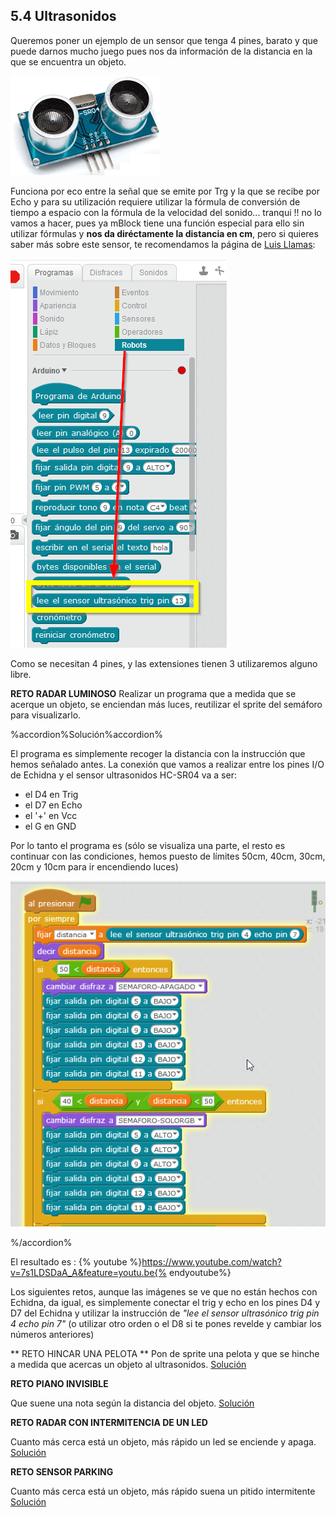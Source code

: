 ## 5.4 Ultrasonidos

Queremos poner un ejemplo de un sensor que tenga 4 pines, barato y que puede darnos mucho juego pues nos da información de la distancia en la que se encuentra un objeto.

![](/assets/ultrasonidos.png)

Funciona por eco entre la señal que se emite por Trg y la que se recibe por Echo y para su utilización requiere utilizar la fórmula de conversión de tiempo a espacio con la fórmula de la velocidad del sonido... tranqui !! no lo vamos a hacer, pues ya mBlock tiene una función especial para ello sin utilizar fórmulas y **nos da diréctamente la distancia en cm**, pero si quieres saber más sobre este sensor, te recomendamos la página de [Luis Llamas](https://www.luisllamas.es/medir-distancia-con-arduino-y-sensor-de-ultrasonidos-hc-sr04/):

![](/assets/ultrasonidosmblock.png)

Como se necesitan 4 pines, y las extensiones tienen 3 utilizaremos alguno libre.

**RETO RADAR LUMINOSO**
Realizar un programa que a medida que se acerque un objeto, se enciendan más luces, reutilizar el sprite del semáforo para visualizarlo.

%accordion%Solución%accordion%

El programa es simplemente recoger la distancia con la instrucción que hemos señalado antes.
La conexión que vamos a realizar entre los pines I/O de Echidna y el sensor ultrasonidos HC-SR04 va a ser:

* el D4 en Trig
* el D7 en Echo
* el '+' en Vcc
* el G en GND

Por lo tanto el programa es (sólo se visualiza una parte, el resto es continuar con las condiciones, hemos puesto de límites 50cm, 40cm, 30cm, 20cm y 10cm para ir encendiendo luces)

![](/assets/radarluminoso.png)

%/accordion%

El resultado es :
{% youtube %}https://www.youtube.com/watch?v=7s1LDSDaA_A&feature=youtu.be{% endyoutube%}

Los siguientes retos, aunque las imágenes se ve que no están hechos con Echidna, da igual, es simplemente conectar el trig y echo en los pines D4 y D7 del Echidna y utilizar la instrucción de _"lee el sensor ultrasónico trig pin 4 echo pin 7"_ (o utilizar otro orden o el D8 si te pones revelde y cambiar los números anteriores)

** RETO HINCAR UNA PELOTA **
Pon de sprite una pelota y que se hinche a medida que acercas un objeto al ultrasonidos.
[Solución](https://catedu.gitbooks.io/ensena-pensamiento-computacional-con-arduino/content/ultrasonidos.html)

**RETO PIANO INVISIBLE**

Que suene una nota según la distancia del objeto.
[Solución](https://catedu.gitbooks.io/ensena-pensamiento-computacional-con-arduino/content/piano_invisible_con_ultrasonidos.html)

**RETO RADAR CON INTERMITENCIA DE UN LED**

Cuanto más cerca está un objeto, más rápido un led se enciende y apaga.
[Solución](https://catedu.gitbooks.io/ensena-pensamiento-computacional-con-arduino/content/con_un_led.html)

**RETO SENSOR PARKING**

Cuanto más cerca está un objeto, más rápido suena un pitido intermitente
[Solución](https://catedu.gitbooks.io/ensena-pensamiento-computacional-con-arduino/content/con_altavoz_del_pc.html)



 
